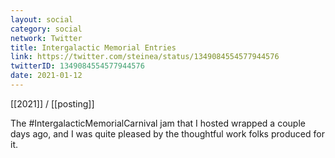 ```yaml
---
layout: social
category: social
network: Twitter
title: Intergalactic Memorial Entries
link: https://twitter.com/steinea/status/1349084554577944576
twitterID: 1349084554577944576
date: 2021-01-12
---
```


[[2021]] / [[posting]]

The #IntergalacticMemorialCarnival jam that I hosted wrapped a couple days ago, and I was quite pleased by the thoughtful work folks produced for it.
